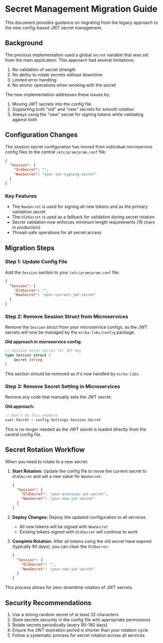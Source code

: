 # Secret Management Migration Guide

This document provides guidance on migrating from the legacy approach to the new config-based JWT secret management.

## Background

The previous implementation used a global `Secret` variable that was set from the main application. This approach had several limitations:

1. No validation of secret strength
2. No ability to rotate secrets without downtime
3. Limited error handling
4. No atomic operations when working with the secret

The new implementation addresses these issues by:
1. Moving JWT secrets into the config file
2. Supporting both "old" and "new" secrets for smooth rotation
3. Always using the "new" secret for signing tokens while validating against both

## Configuration Changes

The session secret configuration has moved from individual microservice config files to the central `/etc/pram/pram.conf` file:

```json
{
  "Session": {
    "OldSecret": "",
    "NewSecret": "your-jwt-signing-secret"
  }
}
```

### Key Features

- The `NewSecret` is used for signing all new tokens and as the primary validation secret
- The `OldSecret` is used as a fallback for validation during secret rotation
- Secret validation now enforces minimum length requirements (16 chars in production)
- Thread-safe operations for all secret access

## Migration Steps

### Step 1: Update Config File

Add the `Session` section to your `/etc/pram/pram.conf` file:

```json
{
  "Session": {
    "OldSecret": "",
    "NewSecret": "your-current-jwt-secret"
  }
}
```

### Step 2: Remove Session Struct from Microservices

Remove the `Session` struct from your microservice configs, as the JWT secrets will now be managed by the `eirka-libs/config` package.

**Old approach in microservice config:**
```go
// Session holds secret for JWT key
type Session struct {
    Secret string
}
```

This section should be removed as it's now handled by `eirka-libs`.

### Step 3: Remove Secret Setting in Microservices

Remove any code that manually sets the JWT secret:

**Old approach:**
```go
// Don't do this anymore
user.Secret = config.Settings.Session.Secret
```

This is no longer needed as the JWT secret is loaded directly from the central config file.

## Secret Rotation Workflow

When you need to rotate to a new secret:

1. **Start Rotation:** Update the config file to move the current secret to `OldSecret` and set a new value for `NewSecret`:
   ```json
   {
     "Session": {
       "OldSecret": "your-previous-jwt-secret",
       "NewSecret": "your-new-jwt-secret"
     }
   }
   ```

2. **Deploy Changes:** Deploy the updated configuration to all services.
   - All new tokens will be signed with `NewSecret`
   - Existing tokens signed with `OldSecret` will continue to work

3. **Complete Rotation:** After all tokens using the old secret have expired (typically 90 days), you can clear the `OldSecret`:
   ```json
   {
     "Session": {
       "OldSecret": "",
       "NewSecret": "your-new-jwt-secret"
     }
   }
   ```

This process allows for zero-downtime rotation of JWT secrets.

## Security Recommendations

1. Use a strong random secret of at least 32 characters
2. Store secrets securely in the config file with appropriate permissions
3. Rotate secrets periodically (every 90-180 days)
4. Ensure the JWT expiration period is shorter than your rotation cycle
5. Follow a systematic process for secret rotation across all services